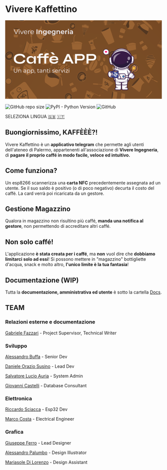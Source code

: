 # Vivere Kaffettino

![Project's banner](../Resources/Banners/Banner_ITA.png)

![GitHub repo size](https://img.shields.io/github/repo-size/VivIngInf/VivereKaffettino)
![PyPI - Python Version](https://img.shields.io/pypi/pyversions/SQLAlchemy)
![GitHub](https://img.shields.io/github/license/VivIngInf/VivereKaffettino)

SELEZIONA LINGUA [🇬🇧](../Resources/) [🇮🇹](./README.ita.md)

## Buongiornissimo, KAFFÈÈÈ?!

Vivere Kaffettino è un **applicativo telegram** che permette agli utenti dell'ateneo di Palermo, appartenenti all'associazione di **Vivere Ingegneria**, di **pagare il proprio caffé in modo facile, veloce ed intuitivo.**

## Come funziona?

Un esp8266 scannerizza una **carta NFC** precedentemente assegnata ad un utente.
Se il suo saldo è positivo (o di poco negativo) decurta il costo del caffé.
La card verrà poi ricaricata da un gestore.

## Gestione Magazzino

Qualora in magazzino non risultino più caffé, **manda una notifica al gestore**, non permettendo di accreditare altri caffé.

## Non solo caffé!

L'applicazione **è stata creata per i caffé**, ma **non** vuol dire che **dobbiamo limitarci solo ad essi**!
Si possono mettere in "magazzino" bottigliette d'acqua, snack e molto altro, **l'unico limite è la tua fantasia**!

## Documentazione (WIP)

Tutta la **documentazione, amministrativa ed utente** è sotto la cartella [Docs](./Docs).

## TEAM

### Relazioni esterne e documentazione

[Gabriele Fazzari](https://www.linkedin.com/in/gabriele-fazzari-0b79241bb/) - Project Supervisor, Technical Writer

### Sviluppo

[Alessandro Buffa](https://github.com/ExalFabu) - Senior Dev

[Daniele Orazio Susino](https://www.linkedin.com/in/susinodaniele/) - Lead Dev

[Salvatore Lucio Auria](https://www.linkedin.com/in/salvatore-lucio-auria-15a680210/https://www.linkedin.com/in/salvatore-lucio-auria-15a680210/) - System Admin

[Giovanni Castelli](https://www.linkedin.com/in/giovanni-castelli02/) - Database Consultant

### Elettronica

[Riccardo Sciacca](https://www.linkedin.com/in/riccardo-sciacca-831357218/) - Esp32 Dev

[Marco Costa](https://www.linkedin.com/in/marco-costa-599b91160/) - Electrical Engineer

### Grafica

[Giuseppe Ferro](https://www.linkedin.com/in/giuseppe-ferro2516/) - Lead Designer

[Alessandro Palumbo](https://www.linkedin.com/in/alessandro-palumbo-719577226/) - Design Illustrator

[Mariasole Di Lorenzo](https://www.linkedin.com/in/mariasoledilorenzo/) - Design Assistant
